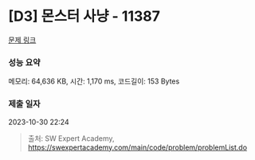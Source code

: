 # [D3] 몬스터 사냥 - 11387 

[문제 링크](https://swexpertacademy.com/main/code/problem/problemDetail.do?contestProbId=AXb6LR76vCcDFARR) 

### 성능 요약

메모리: 64,636 KB, 시간: 1,170 ms, 코드길이: 153 Bytes

### 제출 일자

2023-10-30 22:24



> 출처: SW Expert Academy, https://swexpertacademy.com/main/code/problem/problemList.do